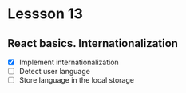 # Lessson 13

## React basics. Internationalization

- [x] Implement internationalization
- [ ] Detect user language
- [ ] Store language in the local storage
